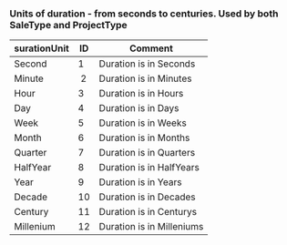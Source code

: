 <!-- markdownlint-disable-file MD041 -->
### Units of duration - from seconds to centuries. Used by both SaleType and ProjectType

| surationUnit | ID | Comment |
|---|---|---|
| Second | 1 | Duration is in Seconds |
| Minute |  2 | Duration is in Minutes |
| Hour | 3 | Duration is in Hours |
| Day | 4 | Duration is in Days |
| Week | 5 | Duration is in Weeks |
| Month | 6 | Duration is in Months |
| Quarter | 7 | Duration is in Quarters |
| HalfYear | 8 | Duration is in HalfYears |
| Year | 9 | Duration is in Years |
| Decade | 10 | Duration is in Decades |
| Century | 11 | Duration is in Centurys |
| Millenium | 12 | Duration is in Milleniums |
